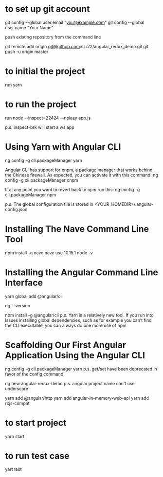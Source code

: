 # to set up git account

git config --global user.email "you@example.com"
git config --global user.name "Your Name"

push existing repository from the command line

git remote add origin git@github.com:szr22/angular_redux_demo.git
git push -u origin master

# to initial the project
run yarn

# to run the project
run node --inspect=22424 --nolazy app.js

p.s. inspect-brk will start a ws app

# Using Yarn with Angular CLI
ng config -g cli.packageManager yarn

Angular CLI has support for cnpm, a package manager that works behind the Chinese firewall. As expected, you can activate it with this command:
ng config -g cli.packageManager cnpm

If at any point you want to revert back to npm run this:
ng config -g cli.packageManager npm

p.s. The global configuration file is stored in <YOUR_HOMEDIR>/.angular-config.json

# Installing The Nave Command Line Tool
npm install -g nave
nave use 10.15.1
node -v

# Installing the Angular Command Line Interface
yarn global add @angular/cli

ng --version

npm install -g @angular/cli
p.s. Yarn is a relatively new tool. If you run into issues installing global dependencies, such as for example you can’t find the CLI executable, you can always do one more use of npm

# Scaffolding Our First Angular Application Using the Angular CLI
ng config -g cli.packageManager yarn
p.s. get/set have been deprecated in favor of the config command

ng new angular-redux-demo
p.s. angular project name can't use underscore

yarn add @angular/http
yarn add angular-in-memory-web-api
yarn add rxjs-compat

# to start project
yarn start

# to run test case
yart test